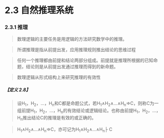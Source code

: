 # 2.3 自然推理系统

### 2.3.1 推理

> 数理逻辑的主要任务是用逻辑的方法研究数学中的推理。

> 所谓推理是指从前提出发，应用推理规则推出结论的思维过程

> 任何一个推理都由前提和结论两部分组成。前提就是推理所根据的已知命题，结论则是从前提出发通过推理而得到的新命题。

> 数理逻辑从形式结构上来研究推理的有效性

##### 【定义 2.8】

> 设H<sub>1</sub>，H<sub>2</sub>，...，H<sub>n</sub>和C都是命题公式，若H<sub>1</sub>∧H<sub>2</sub>∧...∧H<sub>n</sub>=>C，则称C为一组前提H<sub>1</sub>，H<sub>2</sub>，...，H<sub>n</sub>的有效结论或逻辑结论。也称由前提H<sub>1</sub>，H<sub>2</sub>，...，H<sub>n</sub>推出结论C的推理是有效的或正确的。

> H<sub>1</sub>∧H<sub>2</sub>∧...∧H<sub>n</sub>=>C，亦可记为H<sub>1</sub>∧H<sub>2</sub>∧...∧H<sub>n</sub>├ C